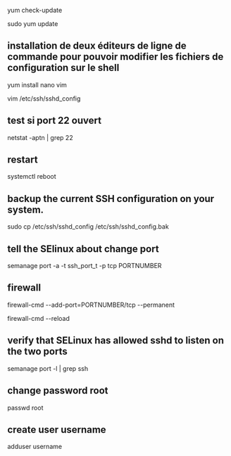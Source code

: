 yum check-update

sudo yum update

## installation de deux éditeurs de ligne de commande pour pouvoir modifier les fichiers de configuration sur le shell

yum install nano vim

vim /etc/ssh/sshd_config

## test si  port 22 ouvert 

netstat -aptn | grep 22

## restart 

systemctl reboot

## backup the current SSH configuration on your system.

sudo cp /etc/ssh/sshd_config /etc/ssh/sshd_config.bak

## tell the SElinux about change port

semanage port -a -t ssh_port_t -p tcp PORTNUMBER

## firewall 

firewall-cmd --add-port=PORTNUMBER/tcp --permanent

firewall-cmd --reload

## verify that SELinux has allowed sshd to listen on the two ports

semanage port -l | grep ssh

## change password root

passwd root

## create user username

adduser username
